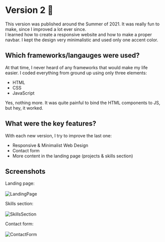 # Version 2 🍉
This version was published around the Summer of 2021. It was really fun to make, since I improved a lot ever since. <br>
I learned how to create a responsive website and how to make a proper navbar. I kept the design very minimalistic and used only one accent color. <br>

## Which frameworks/langauges were used?
At that time, I never heard of any frameworks that would make my life easier. I coded everything from ground up using only three elements:

- HTML
- CSS
- JavaScript

Yes, nothing more. It was quite painful to bind the HTML components to JS, but hey, it worked.

## What were the key features?
With each new version, I try to improve the last one:

- Responsive & Minimalist Web Design
- Contact form
- More content in the landing page (projects & skills section)

## Screenshots

Landing page: \
\
![LandingPage](https://user-images.githubusercontent.com/61380971/152680024-11610a95-b141-42f3-bd2b-632db0a6a0cd.png)

Skills section: \
\
![SkillsSection](https://user-images.githubusercontent.com/61380971/152680034-3a23e636-47b4-40e9-829e-908f7cfa4a15.png)

Contact form: \
\
![ContactForm](https://user-images.githubusercontent.com/61380971/152680042-88e7f3e1-c232-4cfa-b11f-8cd01643f507.png)
